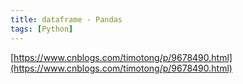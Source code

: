 ```yaml
---
title: dataframe - Pandas
tags: [Python]
---
```


[https://www.cnblogs.com/timotong/p/9678490.html](https://www.cnblogs.com/timotong/p/9678490.html)
